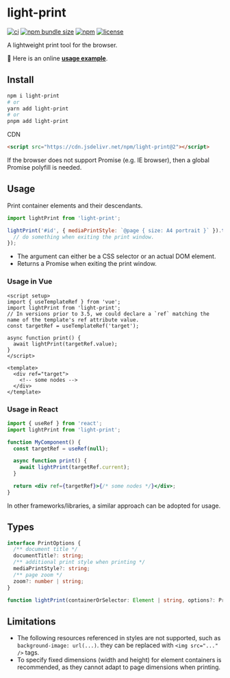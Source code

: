 # light-print

[![ci](https://img.shields.io/github/actions/workflow/status/xunmi1/light-print/ci.yml?style=flat-square&logo=github)](https://github.com/xunmi1/light-print/actions/workflows/ci.yml)
[![npm bundle size](https://img.shields.io/bundlephobia/minzip/light-print?style=flat-square)](https://www.npmjs.com/package/light-print)
[![npm](https://img.shields.io/npm/v/light-print?style=flat-square)](https://www.npmjs.com/package/light-print)
[![license](https://img.shields.io/npm/l/light-print?style=flat-square)](https://www.npmjs.com/package/light-print)

A lightweight print tool for the browser.

🚀 Here is an online [**usage example**](https://xunmi1.github.io/light-print/test/index.html).

## Install

```bash
npm i light-print
# or
yarn add light-print
# or
pnpm add light-print
```

CDN

```html
<script src="https://cdn.jsdelivr.net/npm/light-print@2"></script>
```

If the browser does not support Promise (e.g. IE browser), then a global Promise polyfill is needed.

## Usage

Print container elements and their descendants.

```js
import lightPrint from 'light-print';

lightPrint('#id', { mediaPrintStyle: `@page { size: A4 portrait }` }).then(() => {
  // do something when exiting the print window.
});
```

- The argument can either be a CSS selector or an actual DOM element.
- Returns a Promise when exiting the print window.

### Usage in Vue

```vue
<script setup>
import { useTemplateRef } from 'vue';
import lightPrint from 'light-print';
// In versions prior to 3.5, we could declare a `ref` matching the name of the template's ref attribute value.
const targetRef = useTemplateRef('target');

async function print() {
  await lightPrint(targetRef.value);
}
</script>

<template>
  <div ref="target">
    <!-- some nodes -->
  </div>
</template>
```

### Usage in React

```jsx
import { useRef } from 'react';
import lightPrint from 'light-print';

function MyComponent() {
  const targetRef = useRef(null);

  async function print() {
    await lightPrint(targetRef.current);
  }

  return <div ref={targetRef}>{/* some nodes */}</div>;
}
```

In other frameworks/libraries, a similar approach can be adopted for usage.

## Types

```ts
interface PrintOptions {
  /** document title */
  documentTitle?: string;
  /** additional print style when printing */
  mediaPrintStyle?: string;
  /** page zoom */
  zoom?: number | string;
}

function lightPrint(containerOrSelector: Element | string, options?: PrintOptions): Promise<void>;
```

## Limitations

- The following resources referenced in styles are not supported, such as `background-image: url(...)`. they can be replaced with `<img src="..." />` tags.
- To specify fixed dimensions (width and height) for element containers is recommended, as they cannot adapt to page dimensions when printing.
